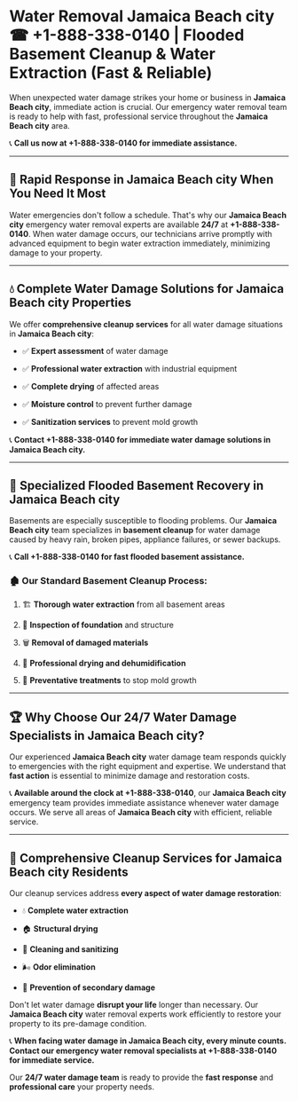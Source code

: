 # Water Removal Jamaica Beach city ☎ +1-888-338-0140 | Flooded Basement Cleanup & Water Extraction (Fast & Reliable)

When unexpected water damage strikes your home or business in **Jamaica Beach city**, immediate action is crucial. Our emergency water removal team is ready to help with fast, professional service throughout the **Jamaica Beach city** area. 

📞 **Call us now at +1-888-338-0140 for immediate assistance.**
---
## 🚀 Rapid Response in Jamaica Beach city When You Need It Most
Water emergencies don't follow a schedule. That's why our **Jamaica Beach city** emergency water removal experts are available **24/7** at **+1-888-338-0140**. When water damage occurs, our technicians arrive promptly with advanced equipment to begin water extraction immediately, minimizing damage to your property.
---
## 💧 Complete Water Damage Solutions for Jamaica Beach city Properties
We offer **comprehensive cleanup services** for all water damage situations in **Jamaica Beach city**:
- ✅ **Expert assessment** of water damage  
- ✅ **Professional water extraction** with industrial equipment  
- ✅ **Complete drying** of affected areas  
- ✅ **Moisture control** to prevent further damage  
- ✅ **Sanitization services** to prevent mold growth  
📞 **Contact +1-888-338-0140 for immediate water damage solutions in Jamaica Beach city.**
---
## 🌊 Specialized Flooded Basement Recovery in Jamaica Beach city
Basements are especially susceptible to flooding problems. Our **Jamaica Beach city** team specializes in **basement cleanup** for water damage caused by heavy rain, broken pipes, appliance failures, or sewer backups. 
📞 **Call +1-888-338-0140 for fast flooded basement assistance.**
### 🏚️ Our Standard Basement Cleanup Process:
1. 🏗️ **Thorough water extraction** from all basement areas  
2. 🔎 **Inspection of foundation** and structure  
3. 🗑️ **Removal of damaged materials**  
4. 💨 **Professional drying and dehumidification**  
5. 🚫 **Preventative treatments** to stop mold growth  
---
## 🏆 Why Choose Our 24/7 Water Damage Specialists in Jamaica Beach city?
Our experienced **Jamaica Beach city** water damage team responds quickly to emergencies with the right equipment and expertise. We understand that **fast action** is essential to minimize damage and restoration costs.
📞 **Available around the clock at +1-888-338-0140**, our **Jamaica Beach city** emergency team provides immediate assistance whenever water damage occurs. We serve all areas of **Jamaica Beach city** with efficient, reliable service.
---
## 🧹 Comprehensive Cleanup Services for Jamaica Beach city Residents
Our cleanup services address **every aspect of water damage restoration**:
- 💧 **Complete water extraction**  
- 🏠 **Structural drying**  
- 🧼 **Cleaning and sanitizing**  
- 🌬️ **Odor elimination**  
- 🚫 **Prevention of secondary damage**  
Don't let water damage **disrupt your life** longer than necessary. Our **Jamaica Beach city** water removal experts work efficiently to restore your property to its pre-damage condition.
📞 **When facing water damage in Jamaica Beach city, every minute counts. Contact our emergency water removal specialists at +1-888-338-0140 for immediate service.**
Our **24/7 water damage team** is ready to provide the **fast response** and **professional care** your property needs.
